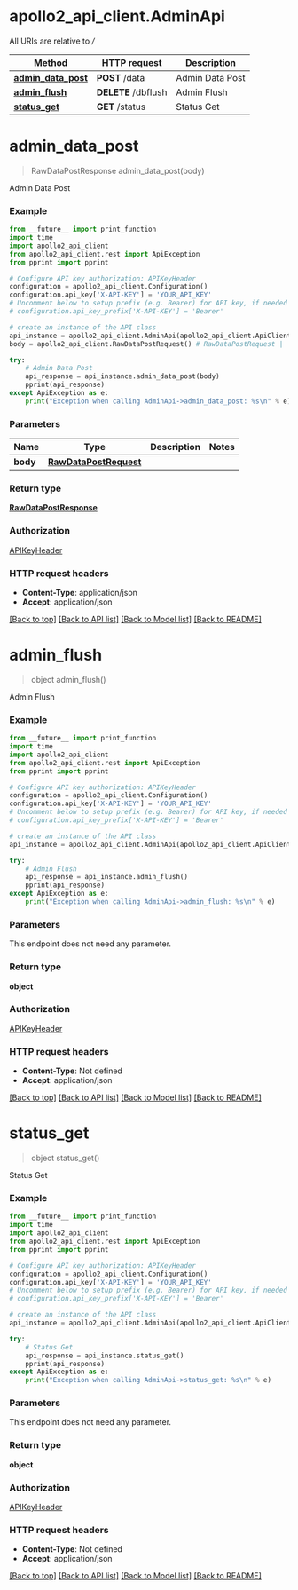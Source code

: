 # apollo2_api_client.AdminApi

All URIs are relative to */*

Method | HTTP request | Description
------------- | ------------- | -------------
[**admin_data_post**](AdminApi.md#admin_data_post) | **POST** /data | Admin Data Post
[**admin_flush**](AdminApi.md#admin_flush) | **DELETE** /dbflush | Admin Flush
[**status_get**](AdminApi.md#status_get) | **GET** /status | Status Get

# **admin_data_post**
> RawDataPostResponse admin_data_post(body)

Admin Data Post

### Example
```python
from __future__ import print_function
import time
import apollo2_api_client
from apollo2_api_client.rest import ApiException
from pprint import pprint

# Configure API key authorization: APIKeyHeader
configuration = apollo2_api_client.Configuration()
configuration.api_key['X-API-KEY'] = 'YOUR_API_KEY'
# Uncomment below to setup prefix (e.g. Bearer) for API key, if needed
# configuration.api_key_prefix['X-API-KEY'] = 'Bearer'

# create an instance of the API class
api_instance = apollo2_api_client.AdminApi(apollo2_api_client.ApiClient(configuration))
body = apollo2_api_client.RawDataPostRequest() # RawDataPostRequest | 

try:
    # Admin Data Post
    api_response = api_instance.admin_data_post(body)
    pprint(api_response)
except ApiException as e:
    print("Exception when calling AdminApi->admin_data_post: %s\n" % e)
```

### Parameters

Name | Type | Description  | Notes
------------- | ------------- | ------------- | -------------
 **body** | [**RawDataPostRequest**](RawDataPostRequest.md)|  | 

### Return type

[**RawDataPostResponse**](RawDataPostResponse.md)

### Authorization

[APIKeyHeader](../README.md#APIKeyHeader)

### HTTP request headers

 - **Content-Type**: application/json
 - **Accept**: application/json

[[Back to top]](#) [[Back to API list]](../README.md#documentation-for-api-endpoints) [[Back to Model list]](../README.md#documentation-for-models) [[Back to README]](../README.md)

# **admin_flush**
> object admin_flush()

Admin Flush

### Example
```python
from __future__ import print_function
import time
import apollo2_api_client
from apollo2_api_client.rest import ApiException
from pprint import pprint

# Configure API key authorization: APIKeyHeader
configuration = apollo2_api_client.Configuration()
configuration.api_key['X-API-KEY'] = 'YOUR_API_KEY'
# Uncomment below to setup prefix (e.g. Bearer) for API key, if needed
# configuration.api_key_prefix['X-API-KEY'] = 'Bearer'

# create an instance of the API class
api_instance = apollo2_api_client.AdminApi(apollo2_api_client.ApiClient(configuration))

try:
    # Admin Flush
    api_response = api_instance.admin_flush()
    pprint(api_response)
except ApiException as e:
    print("Exception when calling AdminApi->admin_flush: %s\n" % e)
```

### Parameters
This endpoint does not need any parameter.

### Return type

**object**

### Authorization

[APIKeyHeader](../README.md#APIKeyHeader)

### HTTP request headers

 - **Content-Type**: Not defined
 - **Accept**: application/json

[[Back to top]](#) [[Back to API list]](../README.md#documentation-for-api-endpoints) [[Back to Model list]](../README.md#documentation-for-models) [[Back to README]](../README.md)

# **status_get**
> object status_get()

Status Get

### Example
```python
from __future__ import print_function
import time
import apollo2_api_client
from apollo2_api_client.rest import ApiException
from pprint import pprint

# Configure API key authorization: APIKeyHeader
configuration = apollo2_api_client.Configuration()
configuration.api_key['X-API-KEY'] = 'YOUR_API_KEY'
# Uncomment below to setup prefix (e.g. Bearer) for API key, if needed
# configuration.api_key_prefix['X-API-KEY'] = 'Bearer'

# create an instance of the API class
api_instance = apollo2_api_client.AdminApi(apollo2_api_client.ApiClient(configuration))

try:
    # Status Get
    api_response = api_instance.status_get()
    pprint(api_response)
except ApiException as e:
    print("Exception when calling AdminApi->status_get: %s\n" % e)
```

### Parameters
This endpoint does not need any parameter.

### Return type

**object**

### Authorization

[APIKeyHeader](../README.md#APIKeyHeader)

### HTTP request headers

 - **Content-Type**: Not defined
 - **Accept**: application/json

[[Back to top]](#) [[Back to API list]](../README.md#documentation-for-api-endpoints) [[Back to Model list]](../README.md#documentation-for-models) [[Back to README]](../README.md)

